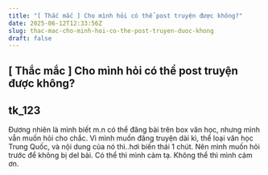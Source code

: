 ```yaml
---
title: "[ Thắc mắc ] Cho mình hỏi có thể post truyện được không?"
date: 2025-06-12T12:33:56Z
slug: thac-mac-cho-minh-hoi-co-the-post-truyen-duoc-khong
draft: false
---
```


## [ Thắc mắc ] Cho mình hỏi có thể post truyện được không?

## tk_123

Đương nhiên là mình biết m.n có thể đăng bài trên box văn học, nhưng mình vẫn muốn hỏi cho chắc.
Vì mình muốn đăng truyện dài kì, thể loại văn học Trung Quốc, và nội dung của nó thì..hơi biến thái 1 chút.
Nên  mình muốn hỏi trước để không bị del bài.
Có thể thì mình cảm tạ.
Không thể thì mình cảm ơn.